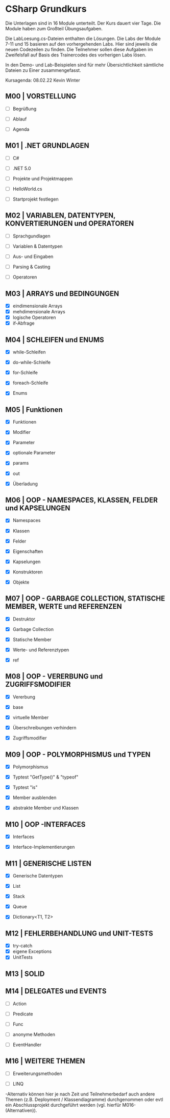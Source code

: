 ﻿# CSharp Grundkurs

Die Unterlagen sind in 16 Module unterteilt. Der Kurs dauert vier Tage. Die Module haben zum Großteil Übungsaufgaben.

Die LabLoesung.cs-Dateien enthalten die Lösungen. Die Labs der Module 7-11 und 15 basieren auf den vorhergehenden Labs. Hier sind jeweils die neuen
Codezeilen zu finden. Die Teilnehmer sollen diese Aufgaben im Zweifelsfall auf Basis des Trainercodes des vorherigen Labs lösen.

In den Demo- und Lab-Beispielen sind für mehr Übersichtlichkeit sämtliche Dateien zu Einer zusammengefasst.

Kursagenda: 08.02.22 Kevin Winter

## M00 | VORSTELLUNG

- [ ] Begrüßung
- [ ] Ablauf
- [ ] Agenda


## M01 | .NET GRUNDLAGEN
- [ ] C#
- [ ] .NET 5.0
- [ ] Projekte und Projektmappen
- [ ] HelloWorld.cs
- [ ] Startprojekt festlegen


## M02 | VARIABLEN, DATENTYPEN, KONVERTIERUNGEN und OPERATOREN
- [ ] Sprachgundlagen 
- [ ] Variablen & Datentypen 
- [ ] Aus- und Eingaben
- [ ] Parsing & Casting
- [ ] Operatoren  
 

## M03 | ARRAYS und BEDINGUNGEN
- [x] eindimensionale Arrays 
- [x] mehdimensionale Arrays 
- [x] logische Operatoren
- [x] if-Abfrage 

## M04 | SCHLEIFEN und ENUMS
- [x] while-Schleifen
- [x] do-while-Schleife
- [x] for-Schleife  
- [x] foreach-Schleife  
- [x] Enums 


## M05 | Funktionen
- [x] Funktionen  
- [x] Modifier  
- [x] Parameter 
- [x] optionale Parameter 
- [x] params   
- [x] out  
- [x] Überladung 


## M06 | OOP - NAMESPACES, KLASSEN, FELDER und KAPSELUNGEN
- [x] Namespaces 
- [x] Klassen  
- [x] Felder
- [x] Eigenschaften  
- [x] Kapselungen 
- [x] Konstruktoren 
- [x] Objekte 


## M07 | OOP - GARBAGE COLLECTION, STATISCHE MEMBER, WERTE und REFERENZEN
- [x] Destruktor 
- [x] Garbage Collection
- [x] Statische Member
- [x] Werte- und Referenztypen
- [x] ref 


## M08 | OOP - VERERBUNG und ZUGRIFFSMODIFIER
- [x] Vererbung
- [x] base
- [x] virtuelle Member   
- [x] Überschreibungen verhindern
- [x] Zugriffsmodifier 


## M09 | OOP - POLYMORPHISMUS und TYPEN
- [x] Polymorphismus
- [x] Typtest "GetType()" & "typeof"  
- [x] Typtest "is" 
- [x] Member ausblenden 
- [x] abstrakte Member und Klassen 


## M10 | OOP -INTERFACES
- [x] Interfaces  
- [x] Interface-Implementierungen  


## M11 | GENERISCHE LISTEN
- [x] Generische Datentypen
- [x] List<T>
- [x] Stack<T>
- [x] Queue<T>
- [x] Dictionary<T1, T2>


## M12 | FEHLERBEHANDLUNG und UNIT-TESTS
- [x] try-catch  
- [x] eigene Exceptions 
- [x] UnitTests

## M13 | SOLID



## M14 | DELEGATES und EVENTS
- [ ] Action 
- [ ] Predicate   
- [ ] Func
- [ ] anonyme Methoden
- [ ] EventHandler





## M16 | WEITERE THEMEN
- [ ] Erweiterungsmethoden
- [ ] LINQ


-Alternativ können hier je nach Zeit und Teilnehmerbedarf auch andere Themen (z.B. Deployment / Klassendiagramme) durchgenommen
	oder evtl ein Abschlussprojekt durchgeführt werden (vgl. hierfür M016-(Alternativen)).
